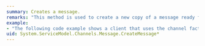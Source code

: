 ```yaml
---
summary: Creates a message.
remarks: "This method is used to create a new copy of a message ready for sending.  \n  \n When working with JSON messages use the <xref:System.ServiceModel.Channels.Message.CreateMessage%28System.ServiceModel.Channels.MessageVersion%2CSystem.String%2CSystem.Object%2CSystem.Runtime.Serialization.XmlObjectSerializer%29> method, the <xref:System.ServiceModel.Channels.Message.CreateMessage%28System.ServiceModel.Channels.MessageVersion%2CSystem.String%2CSystem.Object%29> method does not work with JSON messages."
example:
- "The following code example shows a client that uses the channel factory to send a message and read the reply.  \n  \n [!code-csharp[Message#0](~/samples/snippets/csharp/VS_Snippets_CFX/message/cs/client.cs#0)]\n [!code-vb[Message#0](~/samples/snippets/visualbasic/VS_Snippets_CFX/message/vb/client.vb#0)]"
uid: System.ServiceModel.Channels.Message.CreateMessage*
---
```

